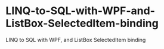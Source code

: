 # LINQ-to-SQL-with-WPF-and-ListBox-SelectedItem-binding
LINQ to SQL with WPF, and ListBox SelectedItem binding
